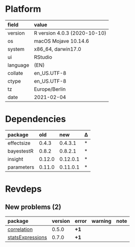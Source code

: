 # Platform

|field    |value                        |
|:--------|:----------------------------|
|version  |R version 4.0.3 (2020-10-10) |
|os       |macOS Mojave 10.14.6         |
|system   |x86_64, darwin17.0           |
|ui       |RStudio                      |
|language |(EN)                         |
|collate  |en_US.UTF-8                  |
|ctype    |en_US.UTF-8                  |
|tz       |Europe/Berlin                |
|date     |2021-02-04                   |

# Dependencies

|package    |old    |new      |Δ  |
|:----------|:------|:--------|:--|
|effectsize |0.4.3  |0.4.3.1  |*  |
|bayestestR |0.8.2  |0.8.2.1  |*  |
|insight    |0.12.0 |0.12.0.1 |*  |
|parameters |0.11.0 |0.11.0.1 |*  |

# Revdeps

## New problems (2)

|package                                          |version |error  |warning |note |
|:------------------------------------------------|:-------|:------|:-------|:----|
|[correlation](problems.md#correlation)           |0.5.0   |__+1__ |        |     |
|[statsExpressions](problems.md#statsexpressions) |0.7.0   |__+1__ |        |     |

